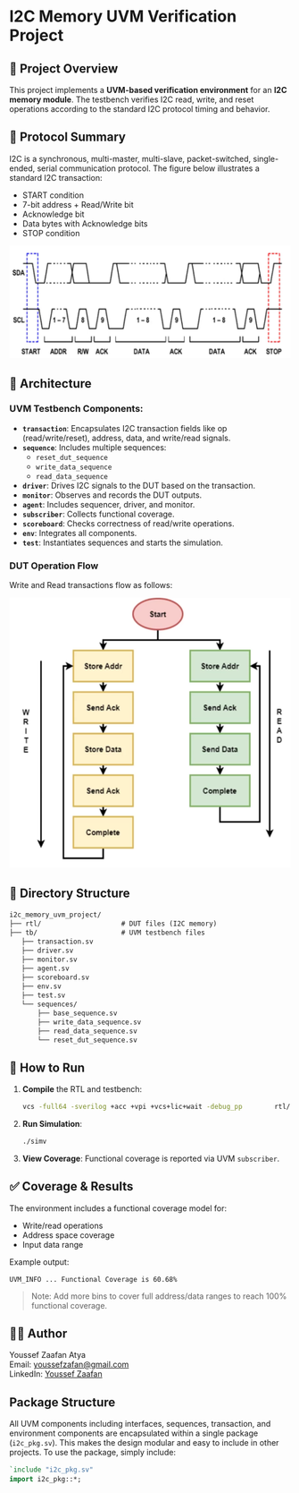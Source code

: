 # I2C Memory UVM Verification Project

## 📘 Project Overview

This project implements a **UVM-based verification environment** for an **I2C memory module**. The testbench verifies I2C read, write, and reset operations according to the standard I2C protocol timing and behavior.

## 🧪 Protocol Summary

I2C is a synchronous, multi-master, multi-slave, packet-switched, single-ended, serial communication protocol. The figure below illustrates a standard I2C transaction:

- START condition
- 7-bit address + Read/Write bit
- Acknowledge bit
- Data bytes with Acknowledge bits
- STOP condition

![I2C Timing Diagram](./Screenshot%20(1).png)

## 🧠 Architecture

### UVM Testbench Components:
- **`transaction`**: Encapsulates I2C transaction fields like op (read/write/reset), address, data, and write/read signals.
- **`sequence`**: Includes multiple sequences:
  - `reset_dut_sequence`
  - `write_data_sequence`
  - `read_data_sequence`
- **`driver`**: Drives I2C signals to the DUT based on the transaction.
- **`monitor`**: Observes and records the DUT outputs.
- **`agent`**: Includes sequencer, driver, and monitor.
- **`subscriber`**: Collects functional coverage.
- **`scoreboard`**: Checks correctness of read/write operations.
- **`env`**: Integrates all components.
- **`test`**: Instantiates sequences and starts the simulation.

### DUT Operation Flow
Write and Read transactions flow as follows:

![I2C Operation Flow](./Screenshot%20(2).png)

## 📂 Directory Structure

```
i2c_memory_uvm_project/
├── rtl/                    # DUT files (I2C memory)
├── tb/                     # UVM testbench files
   ├── transaction.sv
   ├── driver.sv
   ├── monitor.sv
   ├── agent.sv
   ├── scoreboard.sv
   ├── env.sv
   ├── test.sv
   └── sequences/
       ├── base_sequence.sv
       ├── write_data_sequence.sv
       ├── read_data_sequence.sv
       └── reset_dut_sequence.sv

```

## 🚀 How to Run

1. **Compile** the RTL and testbench:
   ```bash
   vcs -full64 -sverilog +acc +vpi +vcs+lic+wait -debug_pp        rtl/*.sv tb/*.sv tb/sequences/*.sv -o simv
   ```

2. **Run Simulation**:
   ```bash
   ./simv
   ```

3. **View Coverage**:
   Functional coverage is reported via UVM `subscriber`.

## ✅ Coverage & Results

The environment includes a functional coverage model for:
- Write/read operations
- Address space coverage
- Input data range

Example output:
```
UVM_INFO ... Functional Coverage is 60.68%
```

> Note: Add more bins to cover full address/data ranges to reach 100% functional coverage.

## 👨‍💻 Author

Youssef Zaafan Atya  
Email: youssefzafan@gmail.com  
LinkedIn: [Youssef Zaafan](https://www.linkedin.com/in/youssef-zaafan-211482169)
## Package Structure

All UVM components including interfaces, sequences, transaction, and environment components are encapsulated within a single package (`i2c_pkg.sv`). This makes the design modular and easy to include in other projects. To use the package, simply include:

```systemverilog
`include "i2c_pkg.sv"
import i2c_pkg::*;
```
